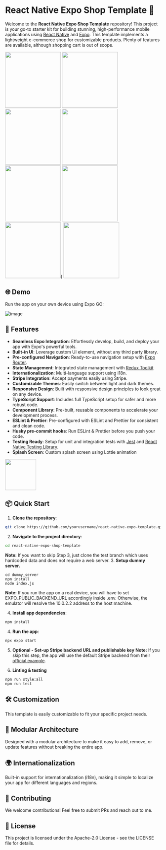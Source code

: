 # React Native Expo Shop Template 🌟

Welcome to the **React Native Expo Shop Template** repository! This project is your go-to starter kit for building stunning, high-performance mobile applications using [React Native](https://reactnative.dev/) and [Expo](https://expo.dev/).
This template implements a lightweight e-commerce shop for customizable products. Plenty of features are available, although shopping cart is out of scope.

<img src="https://github.com/user-attachments/assets/3386f5fe-4901-4738-9048-12821d58416f" width="180">
<img src="https://github.com/user-attachments/assets/22291778-e746-43f1-af4f-fcd465a56e7c" width="180">
<img src="https://github.com/user-attachments/assets/9f92b514-1c3a-4607-b017-716904d81a11" width="180">
<img src="https://github.com/user-attachments/assets/7bc281a4-f11a-49b2-8ecf-aa95ad0f48cc" width="180">
<img src="https://github.com/user-attachments/assets/de1fb2fe-6cbc-402b-b938-ebbf2b5a4e99" width="180">
<img src="https://github.com/user-attachments/assets/c4828937-a6cb-44ea-a9aa-a19ca42d5876" width="180">
<img src="https://github.com/user-attachments/assets/119c99f4-3ef3-4e0a-adb9-ef8c6d11f39c" width="180">)
<img src="https://github.com/user-attachments/assets/d5056159-abaa-48e9-8a14-7f835b6f15bf" width="180">

## 🌐 Demo

Run the app on your own device using Expo GO:

![image](https://github.com/user-attachments/assets/6374db3a-1374-4ae3-9ffb-6505caecc70f)

## 🚀 Features

- **Seamless Expo Integration**: Effortlessly develop, build, and deploy your app with Expo's powerful tools.
- **Built-in UI**: Leverage custom UI element, without any third party library.
- **Pre-configured Navigation**: Ready-to-use navigation setup with [Expo Router](https://docs.expo.dev/router/introduction/).
- **State Management**: Integrated state management with [Redux Toolkit](https://redux-toolkit.js.org/)
- **Internationalization**: Multi-language support using i18n.
- **Stripe Integration**: Accept payments easily using Stripe.
- **Customizable Themes**: Easily switch between light and dark themes.
- **Responsive Design**: Built with responsive design principles to look great on any device.
- **TypeScript Support**: Includes full TypeScript setup for safer and more robust code.
- **Component Library**: Pre-built, reusable components to accelerate your development process.
- **ESLint & Prettier**: Pre-configured with ESLint and Prettier for consistent and clean code.
- **Husky pre-commit hooks**: Run ESLint & Prettier before you push your code.
- **Testing Ready**: Setup for unit and integration tests with [Jest](https://jestjs.io/) and [React Native Testing Library](https://callstack.github.io/react-native-testing-library/).
- **Splash Screen**: Custom splash screen using Lottie animation
<img src="https://github.com/user-attachments/assets/1e42cb30-b784-45c5-b240-132c8b8d337a" width="100">

## 📦 Quick Start

1. **Clone the repository**:

```sh
git clone https://github.com/yourusername/react-native-expo-template.git
```

2. **Navigate to the project directory**:

```sh
cd react-native-expo-shop-template
```

**Note:** If you want to skip Step 3, just clone the test branch which uses hardcoded data and does not require a web server. 3. **Setup dummy server.**

```
cd dummy_server
npm install
node index.js
```

**Note:** If you run the app on a real device, you will have to set EXPO_PUBLIC_BACKEND_URL accordingly inside .env. Otherwise, the emulator will resolve the 10.0.2.2 address to the host machine.

4. **Install app dependencies**:

```sh
npm install
```

4. **Run the app**:

```sh
npx expo start
```

5. **Optional - Set-up Stripe backend URL and publishable key**
   **Note:** If you skip this step, the app will use the default Stripe backend from their [official example](https://glitch.com/edit/#!/expo-stripe-server-example).

6. **Linting & testing**

```
npm run style:all
npm run test
```

## 🛠️ Customization

This template is easily customizable to fit your specific project needs.

## 🧩 Modular Architecture

Designed with a modular architecture to make it easy to add, remove, or update features without breaking the entire app.

## 🌍 Internationalization

Built-in support for internationalization (i18n), making it simple to localize your app for different languages and regions.

## 🤝 Contributing

We welcome contributions! Feel free to submit PRs and reach out to me.

## 📄 License

This project is licensed under the Apache-2.0 License - see the LICENSE file for details.

